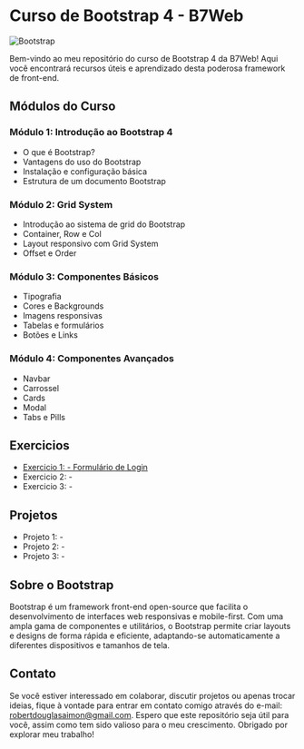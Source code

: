 # Curso de Bootstrap 4 - B7Web
![Bootstrap](https://img.shields.io/badge/Bootstrap-563D7C?style=for-the-badge&logo=bootstrap&logoColor=white)

Bem-vindo ao meu repositório do curso de Bootstrap 4 da B7Web! Aqui você encontrará recursos úteis e aprendizado desta poderosa framework de front-end.

## Módulos do Curso

### Módulo 1: Introdução ao Bootstrap 4
- O que é Bootstrap?
- Vantagens do uso do Bootstrap
- Instalação e configuração básica
- Estrutura de um documento Bootstrap

### Módulo 2: Grid System
- Introdução ao sistema de grid do Bootstrap
- Container, Row e Col
- Layout responsivo com Grid System
- Offset e Order

### Módulo 3: Componentes Básicos
- Tipografia
- Cores e Backgrounds
- Imagens responsivas
- Tabelas e formulários
- Botões e Links

### Módulo 4: Componentes Avançados
- Navbar
- Carrossel
- Cards
- Modal
- Tabs e Pills

## Exercicios
- <a href="https://robertdouglasaimon.github.io/bootstrap4/projetos/Projeto Formulário de Login/index.html">Exercicio 1: - Formulário de Login</a>
- Exercicio 2: - 
- Exercicio 3: - 


## Projetos
- Projeto 1: - <!--Landing Page Responsiva -->
- Projeto 2: - <!--Blog utilizando componentes do Bootstrap -->
- Projeto 3: - <!-- Site de e-commerce com layout responsivo -->

## Sobre o Bootstrap
Bootstrap é um framework front-end open-source que facilita o desenvolvimento de interfaces web responsivas e mobile-first. Com uma ampla gama de componentes e utilitários, o Bootstrap permite criar layouts e designs de forma rápida e eficiente, adaptando-se automaticamente a diferentes dispositivos e tamanhos de tela.

## Contato
Se você estiver interessado em colaborar, discutir projetos ou apenas trocar ideias, fique à vontade para entrar em contato comigo através do e-mail: robertdouglasaimon@gmail.com. Espero que este repositório seja útil para você, assim como tem sido valioso para o meu crescimento. Obrigado por explorar meu trabalho!

